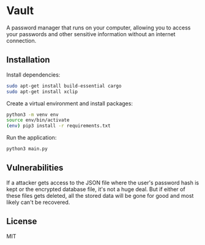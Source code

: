 # Vault
A password manager that runs on your computer, allowing you to access your passwords and other sensitive information without an internet connection.
## Installation
Install dependencies:
```bash
sudo apt-get install build-essential cargo
sudo apt-get install xclip
```
Create a virtual environment and install packages:
```bash
python3 -m venv env
source env/bin/activate
(env) pip3 install -r requirements.txt
```
Run the application:
```bash
python3 main.py
```
## Vulnerabilities
If a attacker gets access to the JSON file where the user's password hash is kept or the encrypted database file, it's not a huge deal. But if either of these files gets deleted, all the stored data will be gone for good and most likely can't be recovered.
## License
MIT